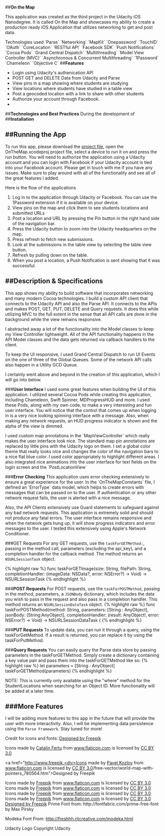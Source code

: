 
##__On the Map__

This application was created as the third project in the Udacity iOS Nanodegree.  It is called On the Map and showcases my ability to create a production ready iOS Application that utilizes networking to get and post data. 

Technologies used
´Parse´ ´Networking´ ´MapKit´ ´Onepassword´ ´TouchID´ ´OAuth´ ´CoreLocation´ ´RESTful API´ ´Facebook SDK´ ´Push Notifications´ ´Cocoa Pods´ ´Grand Central Dispatch´ ´Multithreading´ ´Model View Controller (MVC)´ ´Asynchronous & Concurrent Multithreading´ ´1Password´ ´Chameleon´ ´Objective C´
##__Features__

-  Login using Udacity's authenication API
-  POST GET and DELETE Data from Udacity and Parse
-  View pins in a map showing where students are studying
-  View locations where students have studied in a table view
-  Post a geocoded location with a link to share with other students
-  Authorize your account through Facebook.
-  

##__Technologies and Best Practices__
During the development of 
##__Installation__


##__Running the App__
---
To run this app, please download the [project file]({{page.downloads.zip}}), open the OnTheMap.xcodeproj project file, select a device to run it on and press the run button.  You will need to authorize the application using a Udacity account and you can login with Facebook if your Udacity account is tied into your Facebook account.  Please get in touch with me if you have any issues.  Make sure to play around with all of the functionality and see all of the great features I added.

Here is the flow of the applications
1.  Log in to the application through Udacity or Facebook.  You can use the 1Password extension if it is available on your device.
2.  View pins on the map and click them to see students locations and submitted URLs
3.  Post a location and URL by pressing the Pin button in the right hand side of the navigation bar.
4.  Press the Udacity button to zoom into the Udacity headquarters on the map.
5.  Press refresh to fetch new submissions.
6.  Look at the submissions in the table view by selecting the table view button.
7.  Refresh by pulling down on the table.
8.  When you post a location, a Push Notification is sent showing that it was successful.

##__Description & Specifications__
---
This app shows my ability to build software that incorporates networking and many modern Cocoa technologies.  I build a custom API client that connects to the Udacity API and also the Parse API.  It connects to the APIs and makes POST, GET, PUT, DELETE and Query requests.  It does this while utilizing MVC to the full extent in the sense that all API calls are done in the background while the view remains responsive.

I abstracted away a lot of the functionality into the Model classes to keep my View Controller lightweight.  All of the API functionality happens in the API Model classes and the data gets returned via callback handlers to the client. 

To keep the UI responsive, I used Grand Central Dispatch to run UI Events on the one of three of the Global Queues.  Some of the network API calls also happen in a Utility GCD Queue.

I certainly went above and beyond in the creation of this application, which I will go into below.

###__User Interface__
I used some great features when building the UI of this application.  I utilized several Cocoa Pods while creating this application, including Chameleon, Swift Spinner, MDProgressHUD and more.  I used these Pods, along with my own code, to make a very interesting and fun user interface.  You will notice that the control that comes up when logging in is a very nice looking spinning interface with a message.  Also, when making any network requests, an HUD progress indicator is shown and the alpha of the view is dimmed.

I used custom map annotations in the ´MapViewController´ which really makes the user interface look nice.  The standard map pin annotations are replaced by little pins with the Udacity logo on them.  I set a global color theme that really looks nice and changes the color of the navigation bars to a nice flat blue color.  I used color appropriately to highlight different areas.  I also integrated nice animations into the user interface for text fields on the login screen and the ´PostLocationView´

###__Error Checking__
This application uses error checking extensively to ensure a great experience for the user.  In the ´OnTheMapConstants´ file, I defined an ´ErrorType´ data model, which helps to create errors with messages that can be passed on to the user.  If authentication or any other network request fails, the user is alerted with a nice message.

Also, the API Clients extensively use Guard statements to safeguard against any bad network requests.  This application is extremely solid and should not produce any fatal errors.  The user interface remains responsive and when the network gets hung up, it will show progress indicators and error messages to the user.  I tested this extensively using Apple's Network Conditioner.

###GET Requests
For any GET requests, use the `taskForGETMethod:`, passing in the method call, parameters (excluding the api_key), and a completion handler for the callback method. The method returns an `NSURLSessionTask` object.

{% highlight raw %}
func taskForGETImage(size: String, filePath: String, completionHandler: (imageData: NSData?, error: NSError?) ->  Void) -> NSURLSessionTask
{% endhighlight %}

###__POST Requests__
For POST requests, use the `taskForPOSTMethod`, passing in the method, parameters, a `JSONBody` dictionary, which includes the data you wish to pass in the request and also pass in a completion handler.  This method returns an `NSURLSessionDataTask` object.
{% highlight raw %}
func taskForPOSTMethod(method: String, parameters: [String : AnyObject], jsonBody: [String:AnyObject], completionHandler: (result: AnyObject!, error: NSError?) -> Void) -> NSURLSessionDataTask {
{% endhighlight %}

###__PUT Requests__
To update data, you can run it through a query, using the taskForGetMethod.  If a result is returned, you can replace it by using the taskForPutMethod.

###__Query Requests__
You can easily query the Parse data store by passing parameters in the taskForGETMethod.  Simply create a dictionary containing a key value pair and pass them into the taskForGETMethod like so:
{% highlight raw %}
let parameters = [String : AnyObject]
taskForGETMethod(parameters)
{% endhighlight %}

NOTE: This is currently only available using the "where" method for the StudentLocations when searching for an Object ID.  More functionality will be added at a later time.

###__More Features__
---
I will be adding more features to this app in the future that will provide the user with more interactivity.  Also, I will be implementing data persistence using the `Parse Framework`.  Stay tuned for more!

Credit for icons and fonts:
<a href='http://www.freepik.com/free-vector/world-paper-map-free-template_718589.htm'>Designed by Freepik</a>
<div>Icons made by <a href="http://www.flaticon.com/authors/catalin-fertu" title="Catalin Fertu">Catalin Fertu</a> from <a href="http://www.flaticon.com" title="Flaticon">www.flaticon.com</a>             is licensed by <a href="http://creativecommons.org/licenses/by/3.0/" title="Creative Commons BY 3.0">CC BY 3.0</a></div>

<a href="http://www.freepik.<div>Icons made by <a href="http://www.flaticon.com/authors/pavel-kozlov" title="Pavel Kozlov">Pavel Kozlov</a> from <a href="http://www.flaticon.com" title="Flaticon">www.flaticon.com</a>             is licensed by <a href="http://creativecommons.org/licenses/by/3.0/" title="Creative Commons BY 3.0">CC BY 3.0</a></div>/free-vector/world-map-with-pointers_780564.htm">Designed by Freepik</a>

<div>Icons made by <a href="http://www.freepik.com" title="Freepik">Freepik</a> from <a href="http://www.flaticon.com" title="Flaticon">www.flaticon.com</a>             is licensed by <a href="http://creativecommons.org/licenses/by/3.0/" title="Creative Commons BY 3.0">CC BY 3.0</a></div>
<div>Icons made by <a href="http://www.freepik.com" title="Freepik">Freepik</a> from <a href="http://www.flaticon.com" title="Flaticon">www.flaticon.com</a>             is licensed by <a href="http://creativecommons.org/licenses/by/3.0/" title="Creative Commons BY 3.0">CC BY 3.0</a></div>
<div>Icons made by <a href="http://www.freepik.com" title="Freepik">Freepik</a> from <a href="http://www.flaticon.com" title="Flaticon">www.flaticon.com</a>             is licensed by <a href="http://creativecommons.org/licenses/by/3.0/" title="Creative Commons BY 3.0">CC BY 3.0</a></div>
<div>Icons made by <a href="http://www.freepik.com" title="Freepik">Freepik</a> from <a href="http://www.flaticon.com" title="Flaticon">www.flaticon.com</a>             is licensed by <a href="http://creativecommons.org/licenses/by/3.0/" title="Creative Commons BY 3.0">CC BY 3.0</a></div>
<a href='http://www.freepik.com/free-vector/mobile-phone-with-pointer-on-screen_766416.htm'>Designed by Freepik</a>
Prime Font from: http://fontfabric.com/prime-free-font  by Max Pirsky

Modeka Font From: http://freshhh.ritcreative.com/modeka.html

Udacity Logo Copyright Udacity


